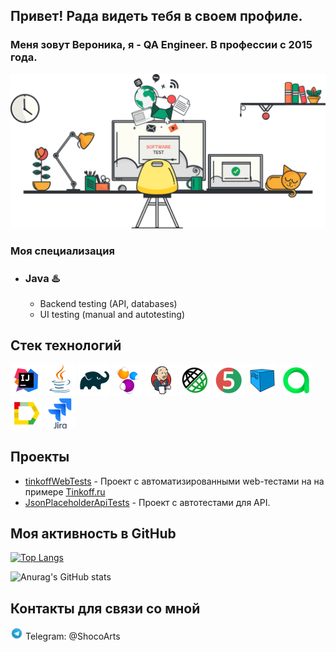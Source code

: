 ## Привет! Рада видеть тебя в своем профиле.
### Меня зовут Вероника, я - QA Engineer. В профессии с 2015 года.
<div id="header" align="center">
  <img src="media/screen/testing.gif" width="700"/>
</div>


### Моя специализация
- ### Java :hotsprings:
    - Backend testing (API, databases)
    - UI testing (manual and autotesting)

## Стек технологий

<p align="left">
<img src="media/icons/Idea.svg" width="50" height="50"  alt="IDEA"/></a>
<img src="media/icons/Java.svg" width="50" height="50"  alt="Java"/></a>
<img src="media/icons/Gradle.svg" width="50" height="50"  alt="Gradle"/></a>
<img src="media/icons/Selenide.svg" width="50" height="50"  alt="Selenide"/></a>
<img src="media/icons/Jenkins.svg" width="50" height="50"  alt="Jenkins"/></a>
<img src="media/icons/RestAssured.svg" width="50" height="50"  alt="RestAssured"/></a>
<img src="media/icons/Junit5.svg" width="50" height="50"  alt="JUnit 5"/></a>
<img src="media/icons/Selenoid.svg" width="50" height="50"  alt="Selenoid"/></a>
<img src="media/icons/Allure_TO.svg" width="50" height="50"  alt="Allure TestOps"/></a>
<img src="media/icons/Allure.svg" width="50" height="50"  alt="Appium"/></a>
<img src="media/icons/jira.svg" width="50" height="50"  alt="android"/></a>


## Проекты
- <a target="_blank" href="https://github.com/VeronikaGolikova/tinkoffWebTests">tinkoffWebTests</a> - Проект с автоматизированными web-тестами на на примере <a target="_blank" href="https:tinkoff.ru">Tinkoff.ru</a>
- <a target="_blank" href="https://github.com/VeronikaGolikova/JsonPlaceholderApiTests">JsonPlaceholderApiTests</a> - Проект с автотестами для API.

## Моя активность в GitHub
[![Top Langs](https://github-readme-stats.vercel.app/api/top-langs/?username=VeronikaGolikova&layout=compact&theme=vision-friendly-dark)](https://github.com/anuraghazra/github-readme-stats)

![Anurag's GitHub stats](https://github-readme-stats.vercel.app/api?username=VeronikaGolikova&show_icons=true&theme=vision-friendly-dark)

## Контакты для связи со мной
<img src="media/icons/Telegram.svg" width="20" height="20"  alt="telegram"/></a> Telegram: @ShocoArts
